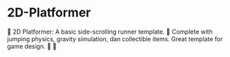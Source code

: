 # 2D-Platformer
🏃 2D Platformer: A basic side-scrolling runner template. 🍄 Complete with jumping physics, gravity simulation, dan collectible items. Great template for game design. 🏰 🌟
